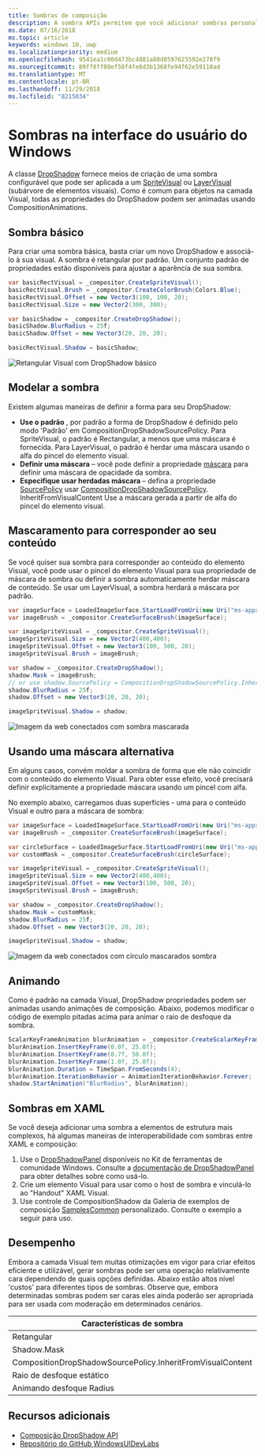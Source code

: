 ```yaml
---
title: Sombras de composição
description: A sombra APIs permitem que você adicionar sombras personalizáveis dinâmicas ao conteúdo de interface do usuário.
ms.date: 07/16/2018
ms.topic: article
keywords: windows 10, uwp
ms.localizationpriority: medium
ms.openlocfilehash: 9541ea1c00d473bc4881a80d8597625592e278f9
ms.sourcegitcommit: 89ff8ff88ef58f4fe6d3b1368fe94f62e59118ad
ms.translationtype: MT
ms.contentlocale: pt-BR
ms.lasthandoff: 11/29/2018
ms.locfileid: "8215034"
---
```

# <a name="shadows-in-windows-ui"></a>Sombras na interface do usuário do Windows

A classe [DropShadow](/uwp/api/Windows.UI.Composition.DropShadow) fornece meios de criação de uma sombra configurável que pode ser aplicada a um [SpriteVisual](/uwp/api/windows.ui.composition.spritevisual) ou [LayerVisual](/uwp/api/windows.ui.composition.layervisual) (subárvore de elementos visuais). Como é comum para objetos na camada Visual, todas as propriedades do DropShadow podem ser animadas usando CompositionAnimations.

## <a name="basic-drop-shadow"></a>Sombra básico

Para criar uma sombra básica, basta criar um novo DropShadow e associá-lo à sua visual. A sombra é retangular por padrão. Um conjunto padrão de propriedades estão disponíveis para ajustar a aparência de sua sombra.

```cs
var basicRectVisual = _compositor.CreateSpriteVisual();
basicRectVisual.Brush = _compositor.CreateColorBrush(Colors.Blue);
basicRectVisual.Offset = new Vector3(100, 100, 20);
basicRectVisual.Size = new Vector2(300, 300);

var basicShadow = _compositor.CreateDropShadow();
basicShadow.BlurRadius = 25f;
basicShadow.Offset = new Vector3(20, 20, 20);

basicRectVisual.Shadow = basicShadow;
```

![Retangular Visual com DropShadow básico](images/rectangular-dropshadow.png)

## <a name="shaping-the-shadow"></a>Modelar a sombra

Existem algumas maneiras de definir a forma para seu DropShadow:

- **Use o padrão** , por padrão a forma de DropShadow é definido pelo modo 'Padrão' em CompositionDropShadowSourcePolicy. Para SpriteVisual, o padrão é Rectangular, a menos que uma máscara é fornecida. Para LayerVisual, o padrão é herdar uma máscara usando o alfa do pincel do elemento visual.
- **Definir uma máscara** – você pode definir a propriedade [máscara](/uwp/api/windows.ui.composition.dropshadow.mask) para definir uma máscara de opacidade da sombra.
- **Especifique usar herdadas máscara** – defina a propriedade [SourcePolicy](/uwp/api/windows.ui.composition.dropshadow.sourcepolicy) usar [CompositionDropShadowSourcePolicy](/uwp/api/windows.ui.composition.compositiondropshadowsourcepolicy). InheritFromVisualContent Use a máscara gerada a partir de alfa do pincel do elemento visual.

## <a name="masking-to-match-your-content"></a>Mascaramento para corresponder ao seu conteúdo

Se você quiser sua sombra para corresponder ao conteúdo do elemento Visual, você pode usar o pincel do elemento Visual para sua propriedade de máscara de sombra ou definir a sombra automaticamente herdar máscara de conteúdo. Se usar um LayerVisual, a sombra herdará a máscara por padrão.

```cs
var imageSurface = LoadedImageSurface.StartLoadFromUri(new Uri("ms-appx:///Assets/myImage.png"));
var imageBrush = _compositor.CreateSurfaceBrush(imageSurface);

var imageSpriteVisual = _compositor.CreateSpriteVisual();
imageSpriteVisual.Size = new Vector2(400,400);
imageSpriteVisual.Offset = new Vector3(100, 500, 20);
imageSpriteVisual.Brush = imageBrush;

var shadow = _compositor.CreateDropShadow();
shadow.Mask = imageBrush;
// or use shadow.SourcePolicy = CompositionDropShadowSourcePolicy.InheritFromVisualContent;
shadow.BlurRadius = 25f;
shadow.Offset = new Vector3(20, 20, 20);

imageSpriteVisual.Shadow = shadow;
```

![Imagem da web conectados com sombra mascarada](images/ms-brand-web-dropshadow.png)

## <a name="using-an-alternative-mask"></a>Usando uma máscara alternativa

Em alguns casos, convém moldar a sombra de forma que ele não coincidir com o conteúdo do elemento Visual. Para obter esse efeito, você precisará definir explicitamente a propriedade máscara usando um pincel com alfa.

No exemplo abaixo, carregamos duas superfícies - uma para o conteúdo Visual e outro para a máscara de sombra:

```cs
var imageSurface = LoadedImageSurface.StartLoadFromUri(new Uri("ms-appx:///Assets/myImage.png"));
var imageBrush = _compositor.CreateSurfaceBrush(imageSurface);

var circleSurface = LoadedImageSurface.StartLoadFromUri(new Uri("ms-appx:///Assets/myCircleImage.png"));
var customMask = _compositor.CreateSurfaceBrush(circleSurface);

var imageSpriteVisual = _compositor.CreateSpriteVisual();
imageSpriteVisual.Size = new Vector2(400,400);
imageSpriteVisual.Offset = new Vector3(100, 500, 20);
imageSpriteVisual.Brush = imageBrush;

var shadow = _compositor.CreateDropShadow();
shadow.Mask = customMask;
shadow.BlurRadius = 25f;
shadow.Offset = new Vector3(20, 20, 20);

imageSpriteVisual.Shadow = shadow;
```

![Imagem da web conectados com círculo mascarados sombra](images/ms-brand-web-masked-dropshadow.png)

## <a name="animating"></a>Animando

Como é padrão na camada Visual, DropShadow propriedades podem ser animadas usando animações de composição. Abaixo, podemos modificar o código de exemplo pitadas acima para animar o raio de desfoque da sombra.

```cs
ScalarKeyFrameAnimation blurAnimation = _compositor.CreateScalarKeyFrameAnimation();
blurAnimation.InsertKeyFrame(0.0f, 25.0f);
blurAnimation.InsertKeyFrame(0.7f, 50.0f);
blurAnimation.InsertKeyFrame(1.0f, 25.0f);
blurAnimation.Duration = TimeSpan.FromSeconds(4);
blurAnimation.IterationBehavior = AnimationIterationBehavior.Forever;
shadow.StartAnimation("BlurRadius", blurAnimation);
```

## <a name="shadows-in-xaml"></a>Sombras em XAML

Se você deseja adicionar uma sombra a elementos de estrutura mais complexos, há algumas maneiras de interoperabilidade com sombras entre XAML e composição:

1. Use o [DropShadowPanel](https://github.com/Microsoft/UWPCommunityToolkit/blob/master/Microsoft.Toolkit.Uwp.UI.Controls/DropShadowPanel/DropShadowPanel.Properties.cs) disponíveis no Kit de ferramentas de comunidade Windows. Consulte a [documentação de DropShadowPanel](https://docs.microsoft.com/windows/uwpcommunitytoolkit/controls/DropShadowPanel) para obter detalhes sobre como usá-lo.
1. Crie um elemento Visual para usar como o host de sombra e vinculá-lo ao "Handout" XAML Visual.
1. Use controle de CompositionShadow da Galeria de exemplos de composição [SamplesCommon](https://github.com/Microsoft/WindowsUIDevLabs/tree/master/SamplesCommon/SamplesCommon) personalizado. Consulte o exemplo a seguir para uso.

## <a name="performance"></a>Desempenho

Embora a camada Visual tem muitas otimizações em vigor para criar efeitos eficiente e utilizável, gerar sombras pode ser uma operação relativamente cara dependendo de quais opções definidas. Abaixo estão altos nível 'custos' para diferentes tipos de sombras. Observe que, embora determinadas sombras podem ser caras eles ainda poderão ser apropriada para ser usada com moderação em determinados cenários.

Características de sombra| Custo
------------- | -------------
Retangular    | Baixa
Shadow.Mask      | Alto
CompositionDropShadowSourcePolicy.InheritFromVisualContent | Alto
Raio de desfoque estático | Baixa
Animando desfoque Radius | Alto

## <a name="additional-resources"></a>Recursos adicionais

- [Composição DropShadow API](/uwp/api/Windows.UI.Composition.DropShadow)
- [Repositório do GitHub WindowsUIDevLabs](https://github.com/Microsoft/WindowsUIDevLabs)